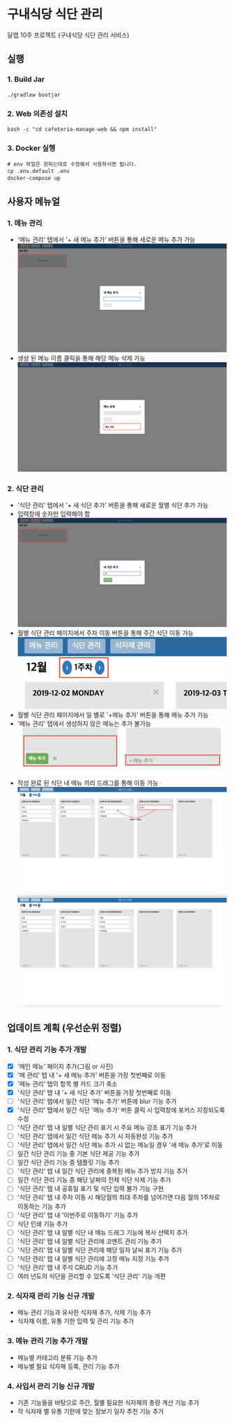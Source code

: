 # 구내식당 식단 관리
달랩 10주 프로젝트 (구내식당 식단 관리 서비스)

## 실행
### 1. Build Jar
```shell script
./gradlew bootjar
```

### 2. Web 의존성 설치
```shell script
bash -c "cd cafeteria-manage-web && npm install"
```

### 3. Docker 실행
```shell script
# env 파일은 원하는대로 수정해서 사용하시면 됩니다.
cp .env.default .env 
docker-compose up
```

## 사용자 메뉴얼
### 1. 메뉴 관리
- '메뉴 관리' 탭에서 '+ 새 메뉴 추가' 버튼을 통해 새로운 메뉴 추가 가능
![AddMenu](./images/addMenu.png)
- 생성 된 메뉴 이름 클릭을 통해 해당 메뉴 삭제 가능
![DeleteMenu](./images/menuDetail.png)

### 2. 식단 관리
- '식단 관리' 탭에서 '+ 새 식단 추가' 버튼을 통해 새로운 월별 식단 추가 가능
- 입력창에 숫자만 입력해야 함
![AddMonthlyMenuPlan](./images/addMonthlyMenuPlan.png)
- 월별 식단 관리 페이지에서 주차 이동 버튼을 통해 주간 식단 이동 가능
![MoveWeekCount](./images/moveWeekCount.png)
- 월별 식단 관리 페이지에서 일 별로 '+메뉴 추가' 버튼을 통해 메뉴 추가 가능
- '메뉴 관리' 탭에서 생성하지 않은 메뉴는 추가 불가능
![AddDailyMenuPlan](./images/addDailyMenuPlan.png)
- 작성 완료 된 식단 내 메뉴 끼리 드래그를 통해 이동 가능
![MoveDailyMenuPlan](./images/moveDailyMenuPlan.png)
![MoveDailyMenuPlan2](./images/moveDailyMenuPlan2.png)

## 업데이트 계획 (우선순위 정렬)
### 1. 식단 관리 기능 추가 개발
- [X] '메인 메뉴' 페이지 추가(그림 or 사진)
- [X] '메 관리' 탭 내 '+ 새 메뉴 추가' 버튼을 가장 첫번째로 이동
- [X] '메뉴 관리' 탭의 항목 별 카드 크기 축소
- [X] '식단 관리' 탭 내 '+ 새 식단 추가' 버튼을 가장 첫번째로 이동
- [ ] '식단 관리' 탭에서 일간 식단 '메뉴 추가' 버튼에 blur 기능 추가
- [X] '식단 관리' 탭에서 일간 식단 '메뉴 추가' 버튼 클릭 시 입력창에 포커스 지정되도록 수정
- [ ] '식단 관리' 탭 내 일별 식단 관리 표기 시 주요 메뉴 강조 표기 기능 추가
- [ ] '식단 관리' 탭에서 일간 식단 메뉴 추가 시 자동완성 기능 추가
- [ ] '식단 관리' 탭에서 일간 식단 메뉴 추가 시 없는 메뉴일 경우 '새 메뉴 추가'로 이동
- [ ] 일간 식단 관리 기능 중 기본 식단 제공 기능 추가
- [ ] 일간 식단 관리 기능 중 템플릿 기능 추가
- [ ] '식단 관리' 탭 내 일간 식단 관리에 중복된 메뉴 추가 방지 기능 추가
- [ ] 일간 식단 관리 기능 중 해당 날짜의 전체 식단 삭제 기능 추가
- [ ] '식단 관리' 탭 내 공휴일 표기 및 식단 입력 불가 기능 구현
- [ ] '식단 관리' 탭 내 주차 이동 시 해당월의 최대 주차를 넘어가면 다음 월의 1주차로 이동하는 기능 추가
- [ ] '식단 관리' 탭 내 '이번주로 이동하기' 기능 추가
- [ ] 식단 인쇄 기능 추가
- [ ] '식단 관리' 탭 내 일별 식단 내 메뉴 드래그 기능에 복사 선택지 추가
- [ ] '식단 관리' 탭 내 일별 식단 관리에 코멘트 관리 기능 추가
- [ ] '식단 관리' 탭 내 일별 식단 관리에 해당 일자 날씨 표기 기능 추가
- [ ] '식단 관리' 탭 내 일별 식단 관리에 고정 메뉴 지정 기능 추가
- [ ] '식단 관리' 탭 내 주석 CRUD 기능 추가
- [ ] 여러 년도의 식단을 관리할 수 있도록 '식단 관리' 기능 개편

### 2. 식자재 관리 기능 신규 개발
- 메뉴 관리 기능과 유사한 식자재 추가, 삭제 기능 추가
- 식자재 이름, 유통 기한 입력 및 관리 기능 추가

### 3. 메뉴 관리 기능 추가 개발
- 메뉴별 카테고리 분류 기능 추가
- 메뉴별 필요 식자재 등록, 관리 기능 추가

### 4. 사입서 관리 기능 신규 개발
- 기존 기능들을 바탕으로 주간, 월별 필요한 식자재의 총량 계산 기능 추가
- 각 식자재 별 유통 기한에 맞는 장보기 일자 추천 기능 추가